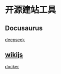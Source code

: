 # 开源建站工具

## Docusaurus

[deepseek](https://api-docs.deepseek.com/zh-cn/)

## [wikijs](https://js.wiki/)

[docker](https://docs.docker.com/get-started/)
